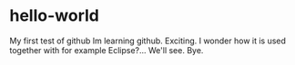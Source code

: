 # hello-world
My first test of github
Im learning github. Exciting. I wonder how it is used together with for example Eclipse?... 
We'll see.
Bye.
